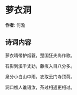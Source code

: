 # 萝衣洞

**作者**: 何澹

## 诗词内容

萝衣晴带护烟蓑，楚国狂夫尚作歌。

石影到溪千丈劲，藤痕入目八分多。

泉分小白山中雨，衣取云门寺顶荷。

洞口樵人谁语汝，茶过相遇更相过。

